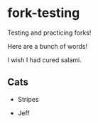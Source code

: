 # fork-testing
Testing and practicing forks!

Here are a bunch of words!

I wish I had cured salami.

## Cats

* Stripes

* Jeff